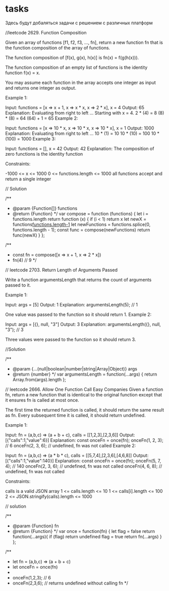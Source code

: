 # tasks

Здесь будут добаляться задачи с решением с различных платформ

//leetcode 2629. Function Composition

Given an array of functions [f1, f2, f3, ..., fn], return a new function fn that is the function composition of the array of functions.

The function composition of [f(x), g(x), h(x)] is fn(x) = f(g(h(x))).

The function composition of an empty list of functions is the identity function f(x) = x.

You may assume each function in the array accepts one integer as input and returns one integer as output.

 

Example 1:

Input: functions = [x => x + 1, x => x * x, x => 2 * x], x = 4
Output: 65
Explanation:
Evaluating from right to left ...
Starting with x = 4.
2 * (4) = 8
(8) * (8) = 64
(64) + 1 = 65
Example 2:

Input: functions = [x => 10 * x, x => 10 * x, x => 10 * x], x = 1
Output: 1000
Explanation:
Evaluating from right to left ...
10 * (1) = 10
10 * (10) = 100
10 * (100) = 1000
Example 3:

Input: functions = [], x = 42
Output: 42
Explanation:
The composition of zero functions is the identity function

Constraints:

-1000 <= x <= 1000
0 <= functions.length <= 1000
all functions accept and return a single integer

// Solution

/**
 * @param {Function[]} functions
 * @return {Function}
 */
var compose = function (functions) {
    let i = functions.length
    return function (x) {
        if (i < 1) return x
        let newX = functions[functions.length-1](x)
        let newFunctions = functions.splice(0, functions.length - 1);
        const func = compose(newFunctions)
        return func(newX)
    }
};

/**
 * const fn = compose([x => x + 1, x => 2 * x])
 * fn(4) // 9
 */

 // leetcode 2703. Return Length of Arguments Passed

 Write a function argumentsLength that returns the count of arguments passed to it.
 

Example 1:

Input: args = [5]
Output: 1
Explanation:
argumentsLength(5); // 1

One value was passed to the function so it should return 1.
Example 2:

Input: args = [{}, null, "3"]
Output: 3
Explanation: 
argumentsLength({}, null, "3"); // 3

Three values were passed to the function so it should return 3.

//Solution

/**
 * @param {...(null|boolean|number|string|Array|Object)} args
 * @return {number}
 */
var argumentsLength = function(...args) {
    return Array.from(args).length
};

// leetcode 2666. Allow One Function Call
Easy
Companies
Given a function fn, return a new function that is identical to the original function except that it ensures fn is called at most once.

The first time the returned function is called, it should return the same result as fn.
Every subsequent time it is called, it should return undefined.
 

Example 1:

Input: fn = (a,b,c) => (a + b + c), calls = [[1,2,3],[2,3,6]]
Output: [{"calls":1,"value":6}]
Explanation:
const onceFn = once(fn);
onceFn(1, 2, 3); // 6
onceFn(2, 3, 6); // undefined, fn was not called
Example 2:

Input: fn = (a,b,c) => (a * b * c), calls = [[5,7,4],[2,3,6],[4,6,8]]
Output: [{"calls":1,"value":140}]
Explanation:
const onceFn = once(fn);
onceFn(5, 7, 4); // 140
onceFn(2, 3, 6); // undefined, fn was not called
onceFn(4, 6, 8); // undefined, fn was not called
 

Constraints:

calls is a valid JSON array
1 <= calls.length <= 10
1 <= calls[i].length <= 100
2 <= JSON.stringify(calls).length <= 1000

// solution

/**
 * @param {Function} fn
 * @return {Function}
 */
var once = function(fn) {
    let flag = false
    return function(...args){
        if (flag) return undefined
        flag = true
        return fn(...args)
    }
};

/**
 * let fn = (a,b,c) => (a + b + c)
 * let onceFn = once(fn)
 *
 * onceFn(1,2,3); // 6
 * onceFn(2,3,6); // returns undefined without calling fn
 */

